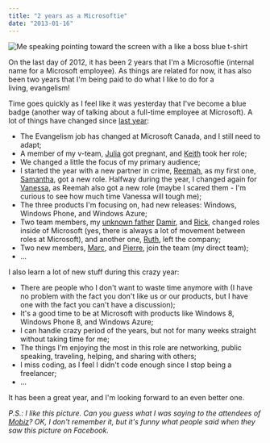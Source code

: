 ```yaml
---
title: "2 years as a Microsoftie"
date: "2013-01-16"
---
```


![Me speaking pointing toward the screen with a like a boss blue t-shirt](../../images/73042_532499706778993_1774213558_n.jpg)

On the last day of 2012, it has been 2 years that I'm a Microsoftie (internal name for a Microsoft employee). As things are related for now, it has also been two years that I'm being paid to do what I like to do for a living, evangelism!

Time goes quickly as I feel like it was yesterday that I've become a blue badge (another way of talking about a full-time employee at Microsoft). A lot of things have changed since [last year](https://fred.dev/one-year-at-the-evil-empire/):

- The Evangelism job has changed at Microsoft Canada, and I still need to adapt;
- A member of my v-team, [Julia](https://twitter.com/InteropQueen) got pregnant, and [Keith](https://keithloo.com/blog/) took her role;
- We changed a little the focus of my primary audience;
- I started the year with a new partner in crime, [Reemah](https://reemah.posterous.com/), as my first one, [Samantha](https://twitter.com/sammwong), got a new role. Halfway during the year, I changed again for [Vanessa](https://twitter.com/VanBees), as Reemah also got a new role (maybe I scared them - I'm curious to see how much time Vanessa will tough me);
- The three products I'm focusing on, had new releases: Windows, Windows Phone, and Windows Azure;
- Two team members, my [unknown father](https://fred.dev/my-unknown-father/) [Damir](https://twitter.com/DamirB), and [Rick](https://twitter.com/RicksterCDN), changed roles inside of Microsoft (yes, there is always a lot of movement between roles at Microsoft), and another one, [Ruth](https://ruthlindamorton.com/), left the company;
- Two new members, [Marc](https://www.gotsomething.com/), and [Pierre](https://roman.azurewebsites.net/), join the team (my direct team);
- ...

I also learn a lot of new stuff during this crazy year:

- There are people who I don't want to waste time anymore with (I have no problem with the fact you don't like us or our products, but I have one with the fact you can't have a discussion);
- It's a good time to be at Microsoft with products like Windows 8, Windows Phone 8, and Windows Azure;
- I can handle crazy period of the years, but not for many weeks straight without taking time for me;
- The things I'm enjoying the most in this role are networking, public speaking, traveling, helping, and sharing with others;
- I miss coding, as I feel I didn't code enough since I stop being a freelancer;
- ...

It has been a great year, and I'm looking forward to an even better one.

_P.S.: I like this picture. Can you guess what I was saying to the attendees of [Mobiz](https://mtldgtl.com/en/mobiz/)? OK, I don't remember it, but it's funny what people said when they saw this picture on Facebook._

